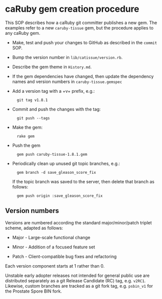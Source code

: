 caRuby gem creation procedure
=============================
This SOP describes how a caRuby git committer publishes a new gem.
The examples refer to a new `caruby-tissue` gem, but the procedure
applies to any caRuby gem.

* Make, test and push your changes to GitHub as described in the `commit` SOP.

* Bump the version number in `lib/catissue/version.rb`.

* Describe the gem theme in `History.md`.

* If the gem dependencies have changed, then update the dependency names and
  version numbers in `caruby-tissue.gemspec`

* Add a version tag with a +v+ prefix, e.g.:

        git tag v1.8.1

* Commit and push the changes with the tag:

        git push --tags

* Make the gem:

        rake gem

* Push the gem

        gem push caruby-tissue-1.8.1.gem

* Periodically clean up unused git topic branches, e.g.:

        gem branch -d save_gleason_score_fix
        
  If the topic branch was saved to the server, then delete that branch as follows:
  
        gem push origin :save_gleason_score_fix

Version numbers
---------------
Versions are numbered according the standard major/minor/patch triplet scheme, adapted as follows:

* Major - Large-scale functional change

* Minor - Addition of a focused feature set

* Patch - Client-compatible bug fixes and refactoring

Each version component starts at 1 rather than 0.

Unstable early adopter releases not intended for general public use are distributed separately as a git
Release Candidate (RC) tag, e.g. `v2RC1`. Likewise, custom branches are tracked as a git fork tag,
e.g. `psbin_v1` for the Prostate Spore BIN fork.

